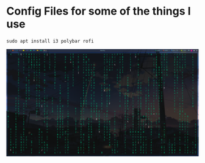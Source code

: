 # Config Files for some of the things I use

```
sudo apt install i3 polybar rofi
```

![Sample Image](./images/sample.png)
